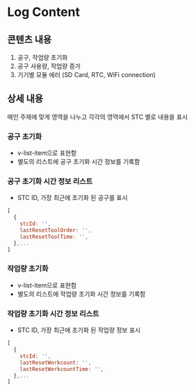 # Log Content

## 콘텐츠 내용
1. 공구, 작업량 초기화
2. 공구 사용량, 작업량 증가
3. 기기별 모듈 에러 (SD Card, RTC, WiFi connection)

## 상세 내용
메인 주제에 맞게 영역을 나누고 각각의 영역에서 STC 별로 내용을 표시
### 공구 초기화
- v-list-item으로 표현함
- 별도의 리스트에 공구 초기화 시간 정보를 기록함
### 공구 초기화 시간 정보 리스트
- STC ID, 가장 최근에 초기화 된 공구를 표시
```js
[
  {
    stcId: '',
    lastResetToolOrder: '',
    lastResetToolTime: '',
  },...
]
```
### 작업량 초기화
- v-list-item으로 표현함
- 별도의 리스트에 작업량 초기화 시간 정보를 기록함
### 작업량 초기화 시간 정보 리스트
- STC ID, 가장 최근에 초기화 된 작업량 정보 표시
```js
[
  {
    stcId: '',
    lastResetWorkcount: '',
    lastResetWorkcountTime: '',
  },...
]
